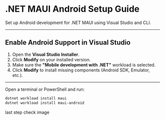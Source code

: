 # .NET MAUI Android Setup Guide

Set up Android development for .NET MAUI using Visual Studio and CLI.

---

## Enable Android Support in Visual Studio

1. Open the **Visual Studio Installer**.
2. Click **Modify** on your installed version.
3. Make sure the **"Mobile development with .NET"** workload is selected.
4. Click **Modify** to install missing components (Android SDK, Emulator, etc.).

---

Open a terminal or PowerShell and run:

```bash
dotnet workload install maui
dotnet workload install maui-android
```

last step check image
